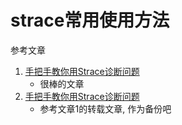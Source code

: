 # strace常用使用方法

参考文章

1. [手把手教你用Strace诊断问题](https://m.tsingfun.com/it/tech/1046.html)
    - 很棒的文章
2. [手把手教你用Strace诊断问题](https://blog.csdn.net/chengfenglee/article/details/112690220)
    - 参考文章1的转载文章, 作为备份吧

